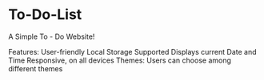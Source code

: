 # To-Do-List
A Simple To - Do Website!

Features:
User-friendly
Local Storage Supported
Displays current Date and Time
Responsive, on all devices
Themes: Users can choose among different themes
